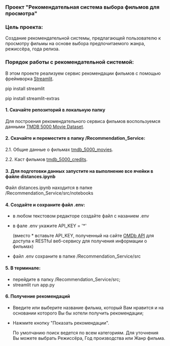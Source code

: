 ### Проект "Рекомендательная система выбора фильмов для просмотра"

### Цель проекта:
Создание рекомендательной системы, предлагающей пользователю к просмотру фильмы на основе выбора предпочитаемого жанра, режиссёра, года релиза.

### Порядок работы с рекомендательной системой:

В этом проекте реализуем сервис рекомендации фильмов с помощью фреймворка [Streamlit](https://streamlit.io/).

pip install streamlit

pip install streamlit-extras

#### 1. Скачайте репозиторий в локальную папку
Для построения рекомендательного сервиса фильмов воспользуемся данными [TMDB 5000 Movie Dataset](https://www.kaggle.com/datasets/tmdb/tmdb-movie-metadata).
#### 2. Скачайте и переместите в папку /Recommendation_Service:
2.1. Общие данные о фильмах [tmdb_5000_movies](https://files.sberdisk.ru/s/te4QbzdxKgsFQXA).

2.2. Каст фильмов [tmdb_5000_credits](https://files.sberdisk.ru/s/H9oRuXQt5mFz3T9).
#### 3. Для подготовки данных запустите на выполнение все ячейки в файле distances.ipynb

Файл distances.ipynb находится  в папке /Recommendation_Service/src/notebooks
#### 4. Создайте и сохраните файл .env:
- в любом текстовом редакторе создайте файл с назанием .env
- в фале .env укажите API_KEY = '*'

  (вместо * вставьте API_KEY, полученный на сайте [OMDb API](https://www.omdbapi.com) для доступа к RESTful веб-сервису для получения информации о фильмах)
- файл .env сохраните в папке /Recommendation_Service/src
#### 5. В терминале:
- перейдите в папку /Recommendation_Service/src;
- streamlit run app.py
#### 6. Получение рекомендаций
- Введите или выберите название фильма, который Вам нравится и на основании которого Вы бы хотели получить рекомендации;
- Нажмите кнопку "Показать рекомендации".

  По умолчанию поиск ведется по всем категориям. Для уточнения Вы можете выбрать Режиссёра, Год производства или Жанр фильма.
